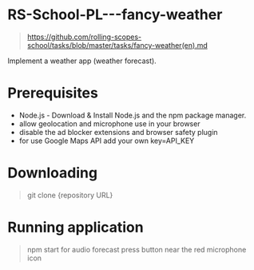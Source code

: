 # RS-School-PL---fancy-weather
>https://github.com/rolling-scopes-school/tasks/blob/master/tasks/fancy-weather(en).md

Implement a weather app (weather forecast).

# Prerequisites
- Node.js - Download & Install Node.js and the npm package manager.
- allow geolocation and microphone use in your browser
- disable the ad blocker extensions and browser safety plugin
- for use Google Maps API add your own key=API_KEY

# Downloading
>git clone {repository URL}

# Running application
> npm start
> for audio forecast press button near the red microphone icon
